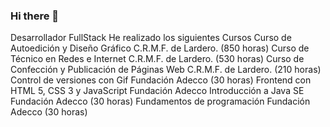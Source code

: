 ### Hi there 👋

<!--
**Eduardo474Gonzalez/Eduardo474Gonzalez** is a ✨ _special_ ✨ repository because its `README.md` (this file) appears on your GitHub profile.

Here are some ideas to get you started:

- 🔭 I’m currently working on ...
- 🌱 I’m currently learning ...
- 👯 I’m looking to collaborate on ...
- 🤔 I’m looking for help with ...
- 💬 Ask me about ...
- 📫 How to reach me: ...
- 😄 Pronouns: ...
- ⚡ Fun fact: ...
-->
Desarrollador FullStack
He realizado los siguientes Cursos
Curso de Autoedición y Diseño Gráfico C.R.M.F. de Lardero. (850 horas)
Curso de Técnico en Redes e Internet C.R.M.F. de Lardero. (530 horas)
Curso de Confección y Publicación de Páginas Web C.R.M.F. de Lardero. (210 horas)
Control de versiones con Gif Fundación Adecco (30 horas)
Frontend con HTML 5, CSS 3 y JavaScript Fundación Adecco
Introducción a Java SE Fundación Adecco (30 horas)
Fundamentos de programación Fundación Adecco (30 horas)
